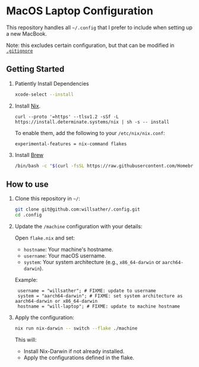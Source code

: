 # MacOS Laptop Configuration

This repository handles all `~/.config` that I prefer to include when setting up a new MacBook.

Note: this excludes certain configuration, but that can be modified in [`.gitignore`](./.gitignore)

## Getting Started

1. Patiently Install Dependencies
   ```bash
   xcode-select --install
   ```

2. Install [Nix](https://nixos.org/download.html).

    ```
    curl --proto '=https' --tlsv1.2 -sSf -L https://install.determinate.systems/nix | sh -s -- install
    ```

    To enable them, add the following to your `/etc/nix/nix.conf`:
    ```
    experimental-features = nix-command flakes
    ```

3. Install [Brew](https://brew.sh/)
   ```bash
   /bin/bash -c "$(curl -fsSL https://raw.githubusercontent.com/Homebrew/install/HEAD/install.sh)"
   ```
   
## How to use

1. Clone this repository in `~/`:
   ```bash
   git clone git@github.com:willsather/.config.git
   cd .config
   ```

2. Update the `/machine` configuration with your details:

   Open `flake.nix` and set:
    - `hostname`: Your machine's hostname.
    - `username`: Your macOS username.
    - `system`: Your system architecture (e.g., `x86_64-darwin` or `aarch64-darwin`).

   Example:
   ```
    username = "willsather"; # FIXME: update to username
    system = "aarch64-darwin"; # FIXME: set system architecture as aarch64-darwin or x86_64-darwin
    hostname = "will-laptop"; # FIXME: update to machine hostname
   ```

3. Apply the configuration:
   ```bash
   nix run nix-darwin -- switch --flake ./machine
   ```

   This will:
    - Install Nix-Darwin if not already installed.
    - Apply the configurations defined in the flake.



